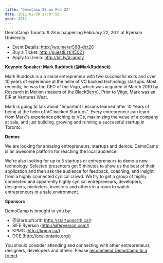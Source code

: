 ```yaml
---
title: "DemoCamp 28 on Feb 22"
date: 2011-02-09 17:07:58
year: 2011
---
```

DemoCamp Toronto # 28 is happening February 22, 2011 at Ryerson University.
<ul>
	<li>Event Details: <a href="http://wp.me/srS6B-dct28">http://wp.me/srS6B-dct28</a></li>
	<li>Buy a Ticket: <a href="http://guestli.st/45021">http://guestli.st/45021</a></li>
	<li>Apply to Demo:  <a href="http://bit.ly/dcapply">http://bit.ly/dcapply</a></li>
</ul>
<strong>Keynote Speaker: Mark Ruddock (@MarkRuddock)</strong>

Mark Ruddock is a a serial entrepreneur with two successful exits and over 10 years of experience at the helm of VC backed technology startups.  Most recently, he was the CEO of the Viigo, which was acquired in March 2010 by Research in Motion (makers of the BlackBerry). Prior to Viigo, Mark was an EiR at Ventures West.

Mark is going to talk about "Important Lessons learned after 10 Years of being at the helm of VC backed Startups". Every entrepreneur can learn from Mark's experience pitching to VCs, maximizing the value of a company at sale, and just building, growing and running a successful startup in Toronto.

<strong>Demos</strong>

We are looking for amazing entrepreneurs, startups and demos. DemoCamp is an awesome platform for reaching the local audience.

We're also looking for up to 5 startups or entrepreneurs to demo a new technology. Selected presenters get 5 minutes to show us the best of their application and then ask the audience for feedback, coaching, and insight from a highly connected cynical crowd. We try to get a group of highly connected and apparently highly cynical entrepreneurs, developers, designers, marketers, investors and others in a room to watch entrepreneurs in a safe environment.

<strong>Sponsors</strong>

DemoCamp is brought to you by:
<ul>
	<li>@StartupNorth (<a href="http://startupnorth.ca/">http://startupnorth.ca/</a>)</li>
	<li>SIFE Ryerson (<a href="http://siferyerson.com/">http://siferyerson.com/</a>)</li>
	<li>KPMG (<a href="http://kpmg.ca/">http://kpmg.ca/</a>)</li>
	<li>OCE (<a href="http://oce-ontario.org/">http://oce-ontario.org/</a>)</li>
</ul>
You should consider attending and connecting with other entrepreneurs, designers, developers and others.  Please <a href="http://democamp.forwardtomyfriend.com/r/tlsjjiur/69A1BF1E/yhdink/l">recommend DemoCamp to a friend</a>.
